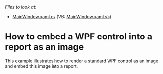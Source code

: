 <!-- default file list -->
*Files to look at*:

* [MainWindow.xaml.cs](./CS/T439912/MainWindow.xaml.cs) (VB: [MainWindow.xaml.vb](./VB/T439912/MainWindow.xaml.vb))
<!-- default file list end -->
# How to embed a WPF control into a report as an image


<p>This example illustrates how to render a standard WPF control as an image and embed this image into a report.</p>

<br/>


